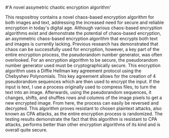 #'A novel assymetric chaotic encryption algorithm'

This respositroy contains a novel chaos-based encryption algorithm for both images and text, addressing the increased need for secure and reliable encryption in today's digital age.  Although various chaos-based encryption algorithms exist and demonstrate the potential of chaos-based encryption, an asymmetric chaos-based encryption algorithm that encrypts both text and images is currently lacking. 
Previous research has demonstrated that chaos can be successfully used for encryption, however, a key part of the entire encryption process, the pseudorandom number generator, was often overlooked. For an encryption algorithm to be secure, the pseudorandom number generator used must be cryptographically secure. 
This encryption algorithm uses a Diffie Hellman key agreement protocol using the Chebyshev Polynomials.  This key agreement allows for the creation of 4 pseudorandom sequences which are then used to encrypt the input. If the input is text, I use a process originally used to compress files, to turn the text into an image. Afterwards, using the pseudorandom sequences, it changes, shifts, and shuffles rows and columns of the image pixels to get a new encrypted image. From here, the process can easily be reversed and decrypted. 
This algorithm proves resistant to chosen plaintext attacks, also known as CPA attacks, as the entire encryption process is randomized. 
The testing results demonstrate the fact that this algorithm is resistant to CPA attacks, performs better than other encryption algorithms of its kind and is overall quite secure. 
